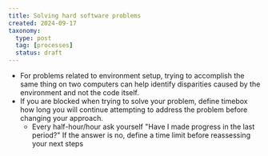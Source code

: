 ```yaml
---
title: Solving hard software problems
created: 2024-09-17
taxonomy:
  type: post
  tag: [processes]
  status: draft
---
```


* For problems related to environment setup, trying to accomplish the same thing on two computers can help identify disparities caused by the environment and not the code itself.
* If you are blocked when trying to solve your problem, define timebox how long you will continue attempting to address the problem before changing your approach.
    * Every half-hour/hour ask yourself "Have I made progress in the last period?" If the answer is no, define a time limit before reassessing your next steps
